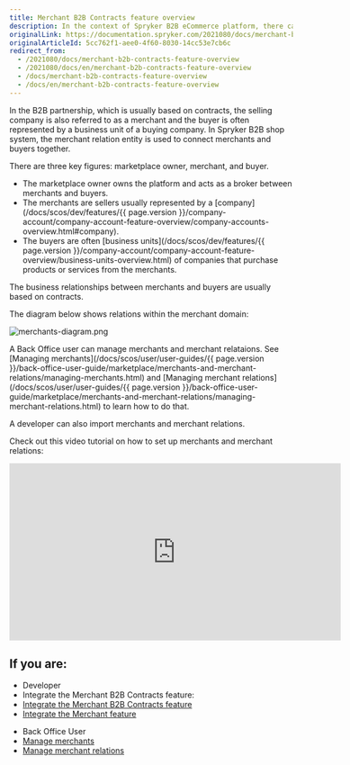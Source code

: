 ```yaml
---
title: Merchant B2B Contracts feature overview
description: In the context of Spryker B2B eCommerce platform, there can be three key figures- marketplace owner, merchant, and buyer.
originalLink: https://documentation.spryker.com/2021080/docs/merchant-b2b-contracts-feature-overview
originalArticleId: 5cc762f1-aee0-4f60-8030-14cc53e7cb6c
redirect_from:
  - /2021080/docs/merchant-b2b-contracts-feature-overview
  - /2021080/docs/en/merchant-b2b-contracts-feature-overview
  - /docs/merchant-b2b-contracts-feature-overview
  - /docs/en/merchant-b2b-contracts-feature-overview
---
```


In the B2B partnership, which is usually based on contracts, the selling company is also referred to as a merchant and the buyer is often represented by a business unit of a buying company. In Spryker B2B shop system, the merchant relation entity is used to connect merchants and buyers together. 

There are three key figures: marketplace owner, merchant, and buyer.

* The marketplace owner owns the platform and acts as a broker between merchants and buyers.
* The merchants are sellers usually represented by a [company](/docs/scos/dev/features/{{ page.version }}/company-account/company-account-feature-overview/company-accounts-overview.html#company).
* The buyers are often [business units](/docs/scos/dev/features/{{ page.version }}/company-account/company-account-feature-overview/business-units-overview.html) of companies that purchase products or services from the merchants.

The business relationships between merchants and buyers are usually based on contracts.

The diagram below shows relations within the merchant domain:

![merchants-diagram.png](https://confluence-connect.gliffy.net/embed/image/9c3eb6cd-8492-4550-a280-e218bd3b974a.png?utm_medium=live&utm_source=custom)

A Back Office user can manage merchants and merchant relataions. See [Managing merchants](/docs/scos/user/user-guides/{{ page.version }}/back-office-user-guide/marketplace/merchants-and-merchant-relations/managing-merchants.html) and [Managing merchant relations](/docs/scos/user/user-guides/{{ page.version }}/back-office-user-guide/marketplace/merchants-and-merchant-relations/managing-merchant-relations.html) to learn how to do that. 

A developer can also import merchants and merchant relations.

Check out this video tutorial on how to set up merchants and merchant relations:
<iframe src="https://fast.wistia.net/embed/iframe/aowgi1c6k1" title="How to Setup Merchant B2B Contractships in Spryker B2B Video" allowtransparency="true" frameborder="0" scrolling="no" class="wistia_embed" name="wistia_embed" allowfullscreen="0" mozallowfullscreen="0" webkitallowfullscreen="0" oallowfullscreen="0" msallowfullscreen="0" width="589" height="315"></iframe>

## If you are:

<div class="mr-container">
    <div class="mr-list-container">
        <!-- col1 -->
        <div class="mr-col">
            <ul class="mr-list mr-list-green">
                <li class="mr-title">Developer</li>
                <li>Integrate the Merchant B2B Contracts feature:</li>
                <li><a href="https://documentation.spryker.com/docs/merchant-b2b-contracts-feature-integration" class="mr-link">Integrate the Merchant B2B Contracts feature</a></li>
                <li><a href="https://documentation.spryker.com/docs/merchant-feature-integration" class="mr-link">Integrate the Merchant feature</a></li>  
            </ul>
        </div>
         <!-- col2 -->
        <div class="mr-col">
            <ul class="mr-list mr-list-blue">
                <li class="mr-title"> Back Office User</li>
                <li><a href="https://documentation.spryker.com/docs/managing-merchants" class="mr-link">Manage merchants</a></li>
                <li><a href="https://documentation.spryker.com/docs/managing-merchant-relations" class="mr-link">Manage merchant relations</a></li>
            </ul>
        </div>
        </div>
</div>









